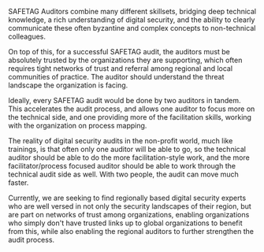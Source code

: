 
SAFETAG Auditors combine many different skillsets, bridging deep technical knowledge, a rich understanding of digital security, and the ability to clearly communicate these often byzantine and complex concepts to non-technical colleagues.

On top of this, for a successful SAFETAG audit, the auditors must be absolutely trusted by the organizations they are supporting, which often requires tight networks of trust and referral among regional and local communities of practice.  The auditor should understand the threat landscape the organization is facing.




Ideally, every SAFETAG audit would be done by two auditors in tandem.  This accelerates the audit process, and allows one auditor to focus more on the technical side, and one providing more of the facilitation skills, working with the organization on process mapping.

The reality of digital security audits in the non-profit world, much like trainings, is that often only one auditor will be able to go, so the technical auditor should be able to do the more facilitation-style work, and the more facilitator/process focused auditor should be able to work through the technical audit side as well.  With two people, the audit can move much faster.

Currently, we are seeking to find regionally based digital security experts who are well versed in not only the security landscapes of their region, but are part on networks of trust among organizations, enabling organizations who simply don't have trusted links up to global organizations to benefit from this, while also enabling the regional auditors to further strengthen the audit process.



